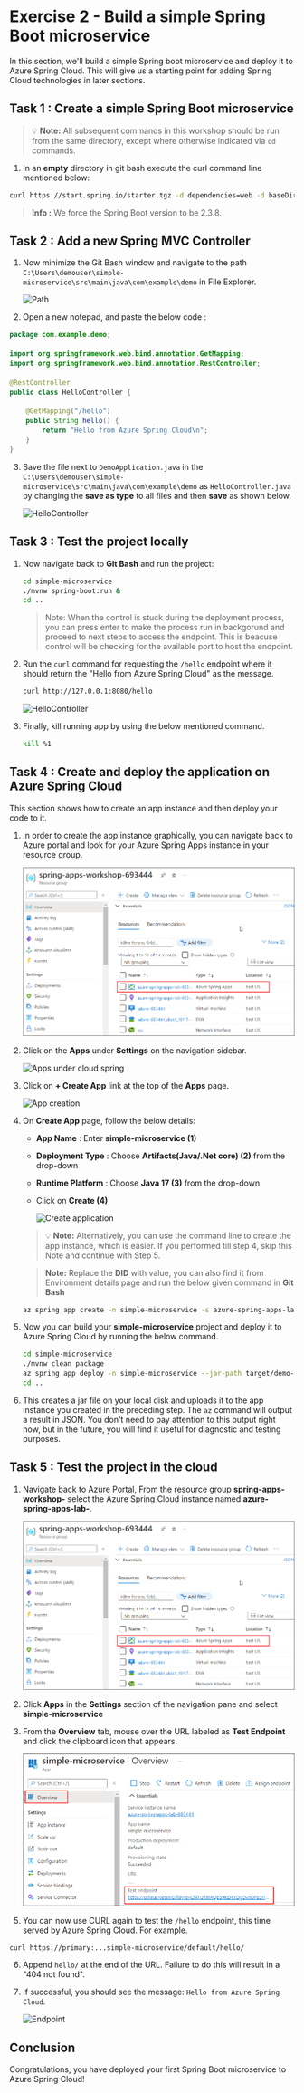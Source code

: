 # Exercise 2 - Build a simple Spring Boot microservice

In this section, we'll build a simple Spring boot microservice and deploy it to Azure Spring Cloud. This will give us a starting point for adding Spring Cloud technologies in later sections.

## Task 1 : Create a simple Spring Boot microservice

>💡 __Note:__ All subsequent commands in this workshop should be run from the same directory, except where otherwise indicated via `cd` commands.

1. In an __empty__ directory in git bash execute the curl command line mentioned below:

```bash
curl https://start.spring.io/starter.tgz -d dependencies=web -d baseDir=simple-microservice -d bootVersion=2.3.8 -d javaVersion=1.8 | tar -xzvf -
```

> **Info :** We force the Spring Boot version to be 2.3.8.

## Task 2 : Add a new Spring MVC Controller

1. Now minimize the Git Bash window and navigate to the path `C:\Users\demouser\simple-microservice\src\main\java\com\example\demo` in File Explorer.

   ![Path](media/folder-path.png)

2. Open a new notepad, and paste the below code :

```java
package com.example.demo;

import org.springframework.web.bind.annotation.GetMapping;
import org.springframework.web.bind.annotation.RestController;

@RestController
public class HelloController {

    @GetMapping("/hello")
    public String hello() {
        return "Hello from Azure Spring Cloud\n";
    }
}
```

3. Save the file next to `DemoApplication.java` in the `C:\Users\demouser\simple-microservice\src\main\java\com\example\demo` as `HelloController.java` by changing the **save as type** to all files and then **save** as shown below.

   ![HelloController](media/hello-controller-java.png)


## Task 3 : Test the project locally

1. Now navigate back to **Git Bash** and run the project:

    ```bash
    cd simple-microservice
    ./mvnw spring-boot:run &
    cd ..
   ```

   > Note: When the control is stuck during the deployment process, you can press enter to make the process run in backgorund and proceed to next steps to access the endpoint. This is beacuse control will be checking for the available port to host the endpoint.
   
2. Run the `curl` command for requesting the `/hello` endpoint where it should return the "Hello from Azure Spring Cloud" as the message.

    ```bash
    curl http://127.0.0.1:8080/hello
    ```
    ![HelloController](media/MJA-ex2-04.png)

3. Finally, kill running app by using the below mentioned command.

     ```bash
     kill %1
     ```

## Task 4 : Create and deploy the application on Azure Spring Cloud

This section shows how to create an app instance and then deploy your code to it.

1. In order to create the app instance graphically, you can navigate back to Azure portal and look for your Azure Spring Apps instance in your resource group.

   ![Cloud Spring in rg](../media/azurespringapps.png)

2. Click on the **Apps** under **Settings** on the navigation sidebar.

   ![Apps under cloud spring ](../media/selectapps.png)

3. Click on **+ Create App** link at the top of the **Apps** page.

   ![App creation ](../media/createnewapp.png)

4. On **Create App** page, follow the below details:

    - **App Name** : Enter **simple-microservice (1)**
    - **Deployment Type** : Choose **Artifacts(Java/.Net core) (2)** from the drop-down
    - **Runtime Platform** : Choose **Java 17 (3)** from the drop-down
    - Click on **Create (4)**
    

      ![Create application](../media/createapp1.png)


   >💡 __Note:__ Alternatively, you can use the command line to create the app instance, which is easier. If you performed till step 4, skip this Note and continue with Step 5.

   >**Note:** Replace the **DID** with **<inject key="DeploymentID" enableCopy="True"/>** value, you can also find it from Environment details page and run the below given command in **Git Bash**

   ```bash
   az spring app create -n simple-microservice -s azure-spring-apps-lab-DID -g spring-apps-workshop-DID --assign-endpoint true --cpu 1 --memory 1Gi --instance-count 1
   ```

5. Now you can build your **simple-microservice** project and deploy it to Azure Spring Cloud by running the below command.

     ```bash
     cd simple-microservice
     ./mvnw clean package
     az spring app deploy -n simple-microservice --jar-path target/demo-0.0.1-SNAPSHOT.jar
     cd ..
     ```

6. This creates a jar file on your local disk and uploads it to the app instance you created in the preceding step.  The `az` command will output a result in JSON.  You don't need to pay attention to this output right now, but in the future, you will find it useful for diagnostic and testing purposes.

## Task 5 : Test the project in the cloud

1. Navigate back to Azure Portal, From the resource group **spring-apps-workshop-<inject key="DeploymentID" enableCopy="false"/>** select the Azure Spring Cloud instance named **azure-spring-apps-lab-<inject key="DeploymentID" enableCopy="false"/>**.

    ![Cloud Spring in rg](../media/azurespringapps.png)

2. Click **Apps** in the **Settings** section of the navigation pane and select **simple-microservice**


3. From the **Overview** tab, mouse over the URL labeled as **Test Endpoint** and click the clipboard icon that appears.  

   ![Endpoint](../media/copytestendpoint.png)
    
<!--- 6. This will give you something like:

   `https://primary:BBQM6nsYnmmdQREXQINityNx63kWUbjsP7SIvqKhOcWDfP6HJTqg27klMLaSfpTB@rwo1106f.test.azuremicroservices.io/simple-microservice/default/`
   >💡 Note the text between `https://` and `@`.  These are the basic authentication credentials, without which you will not be authorized to access the service.

7. If you get **"503 Service Temporarily Unavailable"** or **"WhiteLabel Error"** Page as shown below,

   ![Error](media/endpoint-error.png)

   ![Error2](media/error02.png)
   
   - Click on assign endpoint and wait until the endpoint has been assigned and unassign the endpoint soon after. 

   ![assign endpoint](media/simple-microservice-endpoint-assign.png)

-->

5. You can now use CURL again to test the `/hello` endpoint, this time served by Azure Spring Cloud.  For example.

```bash
curl https://primary:...simple-microservice/default/hello/
```

6. Append `hello/` at the end of the URL.  Failure to do this will result in a "404 not found".

   <!--- ![Endpoint](media/hello-from-spring-cloud.png) -->

7. If successful, you should see the message: `Hello from Azure Spring Cloud`.

    ![Endpoint](media/curl-hello-from-spring-cloud.png)

## Conclusion

Congratulations, you have deployed your first Spring Boot microservice to Azure Spring Cloud!
